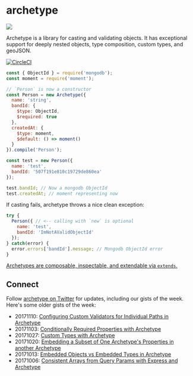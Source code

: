 # archetype

<img src="https://i.imgur.com/TW4rq2f.png">

Archetype is a library for casting and validating objects. It has exceptional support for deeply nested objects, type composition, custom types, and geoJSON.

[![CircleCI](https://circleci.com/gh/boosterfuels/archetype.svg?style=svg)](https://circleci.com/gh/boosterfuels/archetype)

```javascript
const { ObjectId } = require('mongodb');
const moment = require('moment');

// `Person` is now a constructor
const Person = new Archetype({
  name: 'string',
  bandId: {
    $type: ObjectId,
    $required: true
  },
  createdAt: {
    $type: moment,
    $default: () => moment()
  }
}).compile('Person');

const test = new Person({
  name: 'test',
  bandId: '507f191e810c19729de860ea'
});

test.bandId; // Now a mongodb ObjectId
test.createdAt; // moment representing now
```

If casting fails, archetype throws a nice clean exception:

```javascript
try {
  Person({ // <-- calling with `new` is optional
    name: 'test',
    bandId: 'ImNotAValidObjectId'
  });
} catch(error) {
  error.errors['bandId'].message; // Mongodb ObjectId error
}
```

[Archetypes are composable, inspectable, and extendable via `extends`.](http://thecodebarbarian.com/casting-mongodb-queries-with-archetype.html)

## Connect

Follow [archetype on Twitter](https://twitter.com/archetype_js) for updates, including our gists of the week. Here's some older gists of the week:

* 20171110: [Configuring Custom Validators for Individual Paths in Archetype](https://gist.github.com/vkarpov15/dcf7c490c69e625764c0dc1453555524)
* 20171103: [Conditionally Required Properties with Archetype](https://gist.github.com/vkarpov15/b4a9cb225699b3bf852c3fa8ca2c56e2)
* 20171027: [Custom Types with Archetype](https://gist.github.com/vkarpov15/d4cbd7941b40346741cf791d379001e5)
* 20171020: [Embedding a Subset of One Archetype's Properties in another Archetype](https://gist.github.com/vkarpov15/0dc21e98acfb96e72d0bb9b602adb3ad)
* 20171013: [Embedded Objects vs Embedded Types in Archetype](https://gist.github.com/vkarpov15/1520cfb604972e81198db028e4606809)
* 20171006: [Consistent Arrays from Query Params with Express and Archetype](https://gist.github.com/vkarpov15/e03dafb2ac478cb38ff3fbe4c36139d6)
